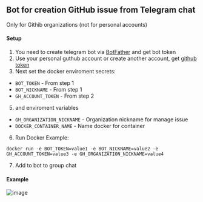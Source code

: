 ## Bot for creation GitHub issue from Telegram chat
Only for Githib organizations (not for personal accounts)

#### Setup

1. You need to create telegram bot via [BotFather](https://t.me/BotFather) and get bot token
2. Use your personal guthub account or create another account, get [github token](https://github.com/settings/tokens)
3. Next set the docker enviroment secrets:
  * `BOT_TOKEN` - From step 1
  * `BOT_NICKNAME` - From step 1
  * `GH_ACCOUNT_TOKEN` - From step 2
5. and enviroment variables
  * `GH_ORGANIZATION_NICKNAME` - Organization nickname for manage issue
  * `DOCKER_CONTAINER_NAME` - Name docker for container

6. Run Docker Example:
```commandline
docker run -e BOT_TOKEN=value1 -e BOT_NICKNAME=value2 -e GH_ACCOUNT_TOKEN=value3 -e GH_ORGANIZATION_NICKNAME=value4
```
7. Add to bot to group chat

#### Example

![image](https://user-images.githubusercontent.com/51162917/225610117-0a5689ec-1742-4c11-8938-de8d098b5092.png)
